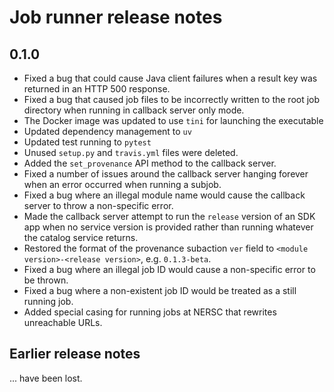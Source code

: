 # Job runner release notes

## 0.1.0

* Fixed a bug that could cause Java client failures when a result key was returned in an HTTP 500
  response.
* Fixed a bug that caused job files to be incorrectly written to the root job directory when
  running in callback server only mode.
* The Docker image was updated to use `tini` for launching the executable
* Updated dependency management to `uv`
* Updated test running to `pytest`
* Unused `setup.py` and `travis.yml` files were deleted.
* Added the `set_provenance` API method to the callback server.
* Fixed a number of issues around the callback server hanging forever when an error
  occurred when running a subjob.
* Fixed a bug where an illegal module name would cause the callback server to throw a
  non-specific error.
* Made the callback server attempt to run the `release` version of an SDK app when
  no service version is provided rather than running whatever the catalog service returns.
* Restored the format of the provenance subaction `ver` field to
  `<module version>-<release version>`, e.g. `0.1.3-beta`.
* Fixed a bug where an illegal job ID would cause a non-specific error to be thrown.
* Fixed a bug where a non-existent job ID would be treated as a still running job.
* Added special casing for running jobs at NERSC that rewrites unreachable URLs.

## Earlier release notes

... have been lost.
